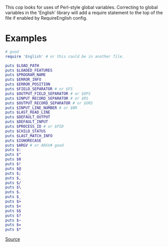 
This cop looks for uses of Perl-style global variables.
Correcting to global variables in the 'English' library
will add a require statement to the top of the file if
enabled by RequireEnglish config.

# Examples

```ruby
# good
require 'English' # or this could be in another file.

puts $LOAD_PATH
puts $LOADED_FEATURES
puts $PROGRAM_NAME
puts $ERROR_INFO
puts $ERROR_POSITION
puts $FIELD_SEPARATOR # or $FS
puts $OUTPUT_FIELD_SEPARATOR # or $OFS
puts $INPUT_RECORD_SEPARATOR # or $RS
puts $OUTPUT_RECORD_SEPARATOR # or $ORS
puts $INPUT_LINE_NUMBER # or $NR
puts $LAST_READ_LINE
puts $DEFAULT_OUTPUT
puts $DEFAULT_INPUT
puts $PROCESS_ID # or $PID
puts $CHILD_STATUS
puts $LAST_MATCH_INFO
puts $IGNORECASE
puts $ARGV # or ARGV# good
puts $:
puts $"
puts $0
puts $!
puts $@
puts $;
puts $,
puts $/
puts $\
puts $.
puts $_
puts $>
puts $<
puts $$
puts $?
puts $~
puts $=
puts $*
```

[Source](http://www.rubydoc.info/gems/rubocop/RuboCop/Cop/Style/SpecialGlobalVars)